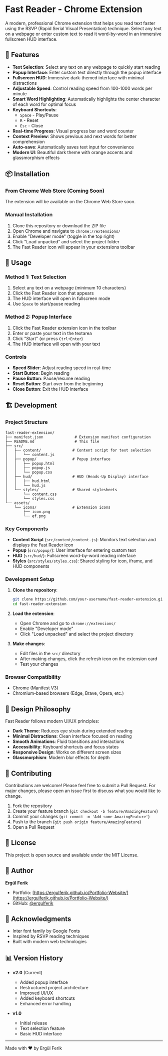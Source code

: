 # Fast Reader - Chrome Extension

A modern, professional Chrome extension that helps you read text faster using the RSVP (Rapid Serial Visual Presentation) technique. Select any text on a webpage or enter custom text to read it word-by-word in an immersive fullscreen HUD interface.

## 🚀 Features

- **Text Selection**: Select any text on any webpage to quickly start reading
- **Popup Interface**: Enter custom text directly through the popup interface
- **Fullscreen HUD**: Immersive dark-themed interface with minimal distractions
- **Adjustable Speed**: Control reading speed from 100-1000 words per minute
- **Smart Word Highlighting**: Automatically highlights the center character of each word for optimal focus
- **Keyboard Shortcuts**: 
  - `Space` - Play/Pause
  - `R` - Reset
  - `Esc` - Close
- **Real-time Progress**: Visual progress bar and word counter
- **Context Preview**: Shows previous and next words for better comprehension
- **Auto-save**: Automatically saves text input for convenience
- **Modern UI**: Beautiful dark theme with orange accents and glassmorphism effects

## 📦 Installation

### From Chrome Web Store (Coming Soon)
The extension will be available on the Chrome Web Store soon.

### Manual Installation
1. Clone this repository or download the ZIP file
2. Open Chrome and navigate to `chrome://extensions/`
3. Enable "Developer mode" (toggle in the top right)
4. Click "Load unpacked" and select the project folder
5. The Fast Reader icon will appear in your extensions toolbar

## 📖 Usage

### Method 1: Text Selection
1. Select any text on a webpage (minimum 10 characters)
2. Click the Fast Reader icon that appears
3. The HUD interface will open in fullscreen mode
4. Use `Space` to start/pause reading

### Method 2: Popup Interface
1. Click the Fast Reader extension icon in the toolbar
2. Enter or paste your text in the textarea
3. Click "Start" (or press `Ctrl+Enter`)
4. The HUD interface will open with your text

### Controls
- **Speed Slider**: Adjust reading speed in real-time
- **Start Button**: Begin reading
- **Pause Button**: Pause/resume reading
- **Reset Button**: Start over from the beginning
- **Close Button**: Exit the HUD interface

## 🏗️ Development

### Project Structure
```
fast-reader-extension/
├── manifest.json              # Extension manifest configuration
├── README.md                  # This file
├── src/
│   ├── content/              # Content script for text selection
│   │   └── content.js
│   ├── popup/                # Popup interface
│   │   ├── popup.html
│   │   ├── popup.js
│   │   └── popup.css
│   ├── hud/                  # HUD (Heads-Up Display) interface
│   │   ├── hud.html
│   │   └── hud.js
│   └── styles/               # Shared stylesheets
│       └── content.css
│       └── styles.css
└── assets/
    └── icons/                # Extension icons
        ├── icon.png
        └── ef.png
```

### Key Components

- **Content Script** (`src/content/content.js`): Monitors text selection and displays the Fast Reader icon
- **Popup** (`src/popup/`): User interface for entering custom text
- **HUD** (`src/hud/`): Fullscreen word-by-word reading interface
- **Styles** (`src/styles/styles.css`): Shared styling for icon, iframe, and HUD components

### Development Setup

1. **Clone the repository**:
   ```bash
   git clone https://github.com/your-username/fast-reader-extension.git
   cd fast-reader-extension
   ```

2. **Load the extension**:
   - Open Chrome and go to `chrome://extensions/`
   - Enable "Developer mode"
   - Click "Load unpacked" and select the project directory

3. **Make changes**:
   - Edit files in the `src/` directory
   - After making changes, click the refresh icon on the extension card
   - Test your changes

### Browser Compatibility
- Chrome (Manifest V3)
- Chromium-based browsers (Edge, Brave, Opera, etc.)

## 🎨 Design Philosophy

Fast Reader follows modern UI/UX principles:
- **Dark Theme**: Reduces eye strain during extended reading
- **Minimal Distractions**: Clean interface focused on reading
- **Smooth Animations**: Fluid transitions and interactions
- **Accessibility**: Keyboard shortcuts and focus states
- **Responsive Design**: Works on different screen sizes
- **Glassmorphism**: Modern blur effects for depth

## 🤝 Contributing

Contributions are welcome! Please feel free to submit a Pull Request. For major changes, please open an issue first to discuss what you would like to change.

1. Fork the repository
2. Create your feature branch (`git checkout -b feature/AmazingFeature`)
3. Commit your changes (`git commit -m 'Add some AmazingFeature'`)
4. Push to the branch (`git push origin feature/AmazingFeature`)
5. Open a Pull Request

## 📄 License

This project is open source and available under the MIT License.

## 👤 Author

**Ergül Ferik**
- Portfolio: [https://ergulferik.github.io/Portfolio-Website/](https://ergulferik.github.io/Portfolio-Website/)
- GitHub: [@ergulferik](https://github.com/ergulferik)

## 🙏 Acknowledgments

- Inter font family by Google Fonts
- Inspired by RSVP reading techniques
- Built with modern web technologies

## 📊 Version History

- **v2.0** (Current)
  - Added popup interface
  - Restructured project architecture
  - Improved UI/UX
  - Added keyboard shortcuts
  - Enhanced error handling
  
- **v1.0**
  - Initial release
  - Text selection feature
  - Basic HUD interface

---

Made with ❤️ by Ergül Ferik

